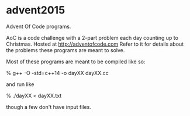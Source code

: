 # advent2015
Advent Of Code programs.

AoC is a code challenge with a 2-part problem each day counting up to Christmas.
Hosted at http://adventofcode.com Refer to it for details about the problems these programs are
meant to solve.

Most of these programs are meant to be compiled like so:

% g++ -O -std=c++14 -o dayXX dayXX.cc

and run like

% ./dayXX < dayXX.txt

though a few don't have input files.